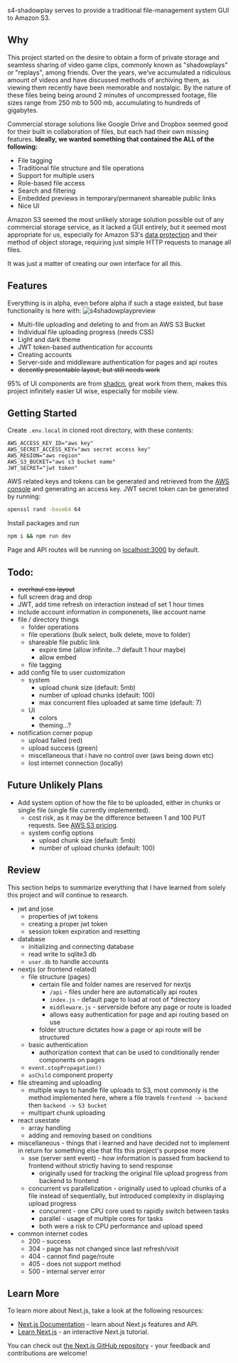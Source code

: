 s4-shadowplay serves to provide a traditional file-management system GUI to Amazon S3.

## Why

This project started on the desire to obtain a form of private storage and seamless sharing of video game clips, commonly known as "shadowplays" or "replays", among friends. Over the years, we've accumulated a ridiculous amount of videos and have discussed methods of archiving them, as viewing them recently have been memorable and nostalgic. By the nature of these files being being around 2 minutes of uncompressed footage, file sizes range from 250 mb to 500 mb, accumulating to hundreds of gigabytes.

Commercial storage solutions like Google Drive and Dropbox seemed good for their built in collaboration of files, but each had their own missing features. **Ideally, we wanted something that contained the ALL of the following:**

- File tagging
- Traditional file structure and file operations
- Support for multiple users
- Role-based file access
- Search and filtering
- Embedded previews in temporary/permanent shareable public links
- Nice UI

Amazon S3 seemed the most unlikely storage solution possible out of any commercial storage service, as it lacked a GUI entirely, but it seemed most appropriate for us, especially for Amazon S3's [data protection](https://docs.aws.amazon.com/AmazonS3/latest/userguide/DataDurability.html) and their method of object storage, requiring just simple HTTP requests to manage all files.

It was just a matter of creating our own interface for all this.

## Features

Everything is in alpha, even before alpha if such a stage existed, but base functionality is here with:
![s4shadowplaypreview](https://github.com/user-attachments/assets/51300ee9-3a99-4060-98d9-f3901f7d5dd0)

- Multi-file uploading and deleting to and from an AWS S3 Bucket
- Individual file uploading progress (needs CSS)
- Light and dark theme
- JWT token-based authentication for accounts
- Creating accounts
- Server-side and middleware authentication for pages and api routes
- ~~decently presentable layout, but still needs work~~

95% of UI components are from [shadcn](https://ui.shadcn.com/), great work from them, makes this project infinitely easier UI wise, especially for mobile view.

## Getting Started

Create `.env.local` in cloned root directory, with these contents:

```text
AWS_ACCESS_KEY_ID="aws key"
AWS_SECRET_ACCESS_KEY="aws secret access key"
AWS_REGION="aws region"
AWS_S3_BUCKET="aws s3 bucket name"
JWT_SECRET="jwt token"
```

AWS related keys and tokens can be generated and retrieved from the [AWS console](https://aws.amazon.com/console/) and generating an access key. JWT secret token can be generated by running:

```bash
openssl rand -base64 64
```

Install packages and run

```bash
npm i && npm run dev
```

Page and API routes will be running on [localhost:3000](http:localhost:3000) by default.

## Todo:

- ~~overhaul css layout~~
- full screen drag and drop
- JWT, add time refresh on interaction instead of set 1 hour times
- include account information in componenets, like account name
- file / directory things
  - folder operations
  - file operations (bulk select, bulk delete, move to folder)
  - shareable file public link
    - expire time (allow infinite...? default 1 hour maybe)
    - allow embed
  - file tagging
- add config file to user customization
  - system
    - upload chunk size (default: 5mb)
    - number of upload chunks (default: 100)
    - max concurrent files uploaded at same time (default: 7)
  - UI
    - colors
    - theming...?
- notification corner popup
  - upload failed (red)
  - upload success (green)
  - miscellaneous that i have no control over (aws being down etc)
  - lost internet connection (locally)

## Future Unlikely Plans

- Add system option of how the file to be uploaded, either in chunks or single file (single file currently implemented).
  - cost risk, as it may be the difference between 1 and 100 PUT requests. See [AWS S3 pricing](https://aws.amazon.com/s3/pricing/).
  - system config options
    - upload chunk size (default: 5mb)
    - number of upload chunks (default: 100)

## Review

This section helps to summarize everything that I have learned from solely this project and will continue to research.

- jwt and jose
  - properties of jwt tokens
  - creating a proper jwt token
  - session token expiration and resetting
- database
  - initializing and connecting database
  - read write to sqlite3 db
  - `user.db` to handle accounts
- nextjs (or frontend related)
  - file structure (pages)
    - certain file and folder names are reserved for nextjs
      - `/api` - files under here are automatically api routes
      - `index.js` - default page to load at root of \*directory
      - `middleware.js` - serverside before any page or route is loaded
      - allows easy authentication for page and api routing based on use
    - folder structure dictates how a page or api route will be structured
  - basic authentication
    - authorization context that can be used to conditionally render components on pages
  - `event.stopPropagation()`
  - `asChild` component property
- file streaming and uploading
  - multiple ways to handle file uploads to S3, most commonly is the method implemented here, where a file travels `frontend -> backend` then `backend -> S3 bucket`
  - multipart chunk uploading
- react usestate
  - array handling
  - adding and removing based on conditions
- miscellaneous - things that i learned and have decided not to implement in return for something else that fits this project's purpose more
  - sse (server sent event) - how information is passed from backend to frontend without strictly having to send response
    - originally used for tracking the original file upload progress from backend to frontend
  - concurrent vs parallelization - originally used to upload chunks of a file instead of sequentially, but introduced complexity in displaying upload progress
    - concurrent - one CPU core used to rapidly switch between tasks
    - parallel - usage of multiple cores for tasks
    - both were a risk to CPU performance and upload speed
- common internet codes
  - 200 - success
  - 304 - page has not changed since last refresh/visit
  - 404 - cannot find page/route
  - 405 - does not support method
  - 500 - internal server error

## Learn More

To learn more about Next.js, take a look at the following resources:

- [Next.js Documentation](https://nextjs.org/docs) - learn about Next.js features and API.
- [Learn Next.js](https://nextjs.org/learn) - an interactive Next.js tutorial.

You can check out [the Next.js GitHub repository](https://github.com/vercel/next.js/) - your feedback and contributions are welcome!
